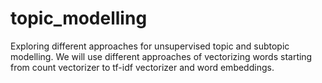 # topic_modelling
Exploring different approaches for unsupervised topic and subtopic modelling. We will use different approaches of 
vectorizing words starting from count vectorizer to tf-idf 
vectorizer and word embeddings.